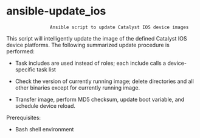 # ansible-update_ios
                    Ansible script to update Catalyst IOS device images

This script will intelligently update the image of the defined Catalyst IOS device platforms. The following summarized update procedure is performed:

-   Task includes are used instead of roles; each include calls a device-specific task list

-   Check the version of currently running image; delete directories and all other binaries except for currently running image.

-   Transfer image, perform MD5 checksum, update boot variable, and schedule device reload.

Prerequisites:

-   Bash shell environment
